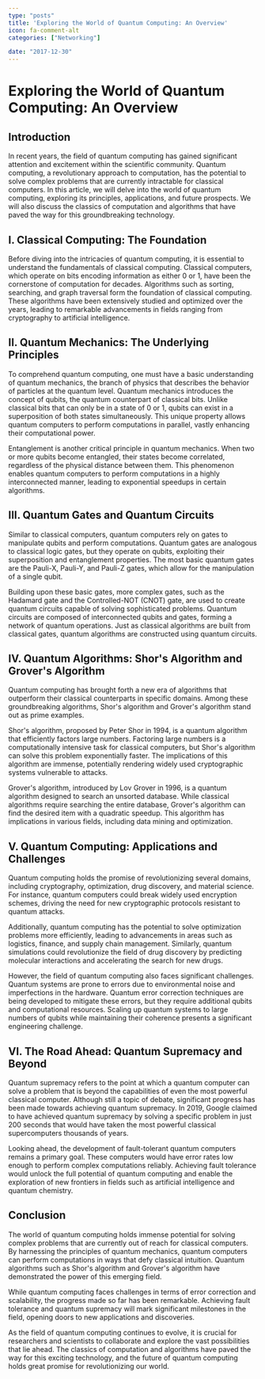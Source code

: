```yaml
---
type: "posts"
title: 'Exploring the World of Quantum Computing: An Overview'
icon: fa-comment-alt
categories: ["Networking"]

date: "2017-12-30"
---
```




# Exploring the World of Quantum Computing: An Overview

## Introduction

In recent years, the field of quantum computing has gained significant attention and excitement within the scientific community. Quantum computing, a revolutionary approach to computation, has the potential to solve complex problems that are currently intractable for classical computers. In this article, we will delve into the world of quantum computing, exploring its principles, applications, and future prospects. We will also discuss the classics of computation and algorithms that have paved the way for this groundbreaking technology.

## I. Classical Computing: The Foundation

Before diving into the intricacies of quantum computing, it is essential to understand the fundamentals of classical computing. Classical computers, which operate on bits encoding information as either 0 or 1, have been the cornerstone of computation for decades. Algorithms such as sorting, searching, and graph traversal form the foundation of classical computing. These algorithms have been extensively studied and optimized over the years, leading to remarkable advancements in fields ranging from cryptography to artificial intelligence.

## II. Quantum Mechanics: The Underlying Principles

To comprehend quantum computing, one must have a basic understanding of quantum mechanics, the branch of physics that describes the behavior of particles at the quantum level. Quantum mechanics introduces the concept of qubits, the quantum counterpart of classical bits. Unlike classical bits that can only be in a state of 0 or 1, qubits can exist in a superposition of both states simultaneously. This unique property allows quantum computers to perform computations in parallel, vastly enhancing their computational power.

Entanglement is another critical principle in quantum mechanics. When two or more qubits become entangled, their states become correlated, regardless of the physical distance between them. This phenomenon enables quantum computers to perform computations in a highly interconnected manner, leading to exponential speedups in certain algorithms.

## III. Quantum Gates and Quantum Circuits

Similar to classical computers, quantum computers rely on gates to manipulate qubits and perform computations. Quantum gates are analogous to classical logic gates, but they operate on qubits, exploiting their superposition and entanglement properties. The most basic quantum gates are the Pauli-X, Pauli-Y, and Pauli-Z gates, which allow for the manipulation of a single qubit.

Building upon these basic gates, more complex gates, such as the Hadamard gate and the Controlled-NOT (CNOT) gate, are used to create quantum circuits capable of solving sophisticated problems. Quantum circuits are composed of interconnected qubits and gates, forming a network of quantum operations. Just as classical algorithms are built from classical gates, quantum algorithms are constructed using quantum circuits.

## IV. Quantum Algorithms: Shor's Algorithm and Grover's Algorithm

Quantum computing has brought forth a new era of algorithms that outperform their classical counterparts in specific domains. Among these groundbreaking algorithms, Shor's algorithm and Grover's algorithm stand out as prime examples.

Shor's algorithm, proposed by Peter Shor in 1994, is a quantum algorithm that efficiently factors large numbers. Factoring large numbers is a computationally intensive task for classical computers, but Shor's algorithm can solve this problem exponentially faster. The implications of this algorithm are immense, potentially rendering widely used cryptographic systems vulnerable to attacks.

Grover's algorithm, introduced by Lov Grover in 1996, is a quantum algorithm designed to search an unsorted database. While classical algorithms require searching the entire database, Grover's algorithm can find the desired item with a quadratic speedup. This algorithm has implications in various fields, including data mining and optimization.

## V. Quantum Computing: Applications and Challenges

Quantum computing holds the promise of revolutionizing several domains, including cryptography, optimization, drug discovery, and material science. For instance, quantum computers could break widely used encryption schemes, driving the need for new cryptographic protocols resistant to quantum attacks.

Additionally, quantum computing has the potential to solve optimization problems more efficiently, leading to advancements in areas such as logistics, finance, and supply chain management. Similarly, quantum simulations could revolutionize the field of drug discovery by predicting molecular interactions and accelerating the search for new drugs.

However, the field of quantum computing also faces significant challenges. Quantum systems are prone to errors due to environmental noise and imperfections in the hardware. Quantum error correction techniques are being developed to mitigate these errors, but they require additional qubits and computational resources. Scaling up quantum systems to large numbers of qubits while maintaining their coherence presents a significant engineering challenge.

## VI. The Road Ahead: Quantum Supremacy and Beyond

Quantum supremacy refers to the point at which a quantum computer can solve a problem that is beyond the capabilities of even the most powerful classical computer. Although still a topic of debate, significant progress has been made towards achieving quantum supremacy. In 2019, Google claimed to have achieved quantum supremacy by solving a specific problem in just 200 seconds that would have taken the most powerful classical supercomputers thousands of years.

Looking ahead, the development of fault-tolerant quantum computers remains a primary goal. These computers would have error rates low enough to perform complex computations reliably. Achieving fault tolerance would unlock the full potential of quantum computing and enable the exploration of new frontiers in fields such as artificial intelligence and quantum chemistry.

## Conclusion

The world of quantum computing holds immense potential for solving complex problems that are currently out of reach for classical computers. By harnessing the principles of quantum mechanics, quantum computers can perform computations in ways that defy classical intuition. Quantum algorithms such as Shor's algorithm and Grover's algorithm have demonstrated the power of this emerging field.

While quantum computing faces challenges in terms of error correction and scalability, the progress made so far has been remarkable. Achieving fault tolerance and quantum supremacy will mark significant milestones in the field, opening doors to new applications and discoveries.

As the field of quantum computing continues to evolve, it is crucial for researchers and scientists to collaborate and explore the vast possibilities that lie ahead. The classics of computation and algorithms have paved the way for this exciting technology, and the future of quantum computing holds great promise for revolutionizing our world.